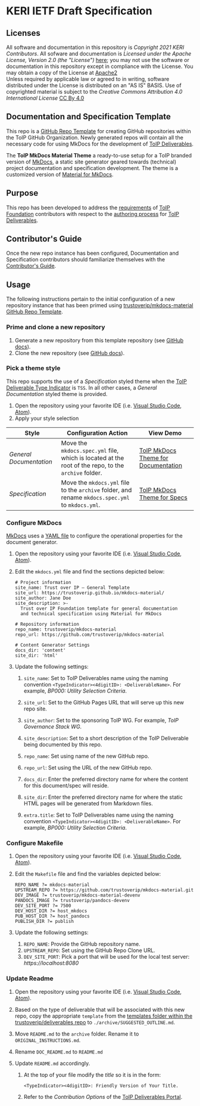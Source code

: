 # KERI IETF Draft Specification


## Licenses

All software and documentation in this repository is *Copyright 2021 KERI Contributors*. 
All sofware and documentation is *Licensed under the Apache License, Version 2.0 (the "License")* [here](LICENSE); you may not use the software or documentation in this repository except in compliance with the License. 
You may obtain a copy of the License at [Apache2](http://www.apache.org/licenses/LICENSE-2.0)  
Unless required by applicable law or agreed to in writing, software distributed under the License is distributed on an "AS IS" BASIS. 
Use of copyrighted material is subject to the *Creative Commons Attribution 4.0 International License* [CC By 4.0](License_CCBy4.0.txt) 



##  Documentation and Specification Template
This repo is a [GitHub Repo Template][1] for creating GitHub repositories within the ToIP GitHub Organization. Newly generated repos will contain all the necessary code for using MkDocs for the development of [ToIP Deliverables][2].

The **ToIP MkDocs Material Theme** a ready-to-use setup for a ToIP branded version of [MkDocs][3], a static site generator geared towards (technical) project documentation and specification development. The theme is a customized version of [Material for MkDocs][4].

## Purpose
This repo has been developed to address the [requirements](./REQUIREMENTS.md) of [ToIP Foundation][5] contributors with respect to the [authoring process][6] for [ToIP Deliverables][2].

## Contributor's Guide
Once the new repo instance has been configured, Documentation and Specification contributors should familiarize themselves with the [Contributor's Guide](https://github.com/trustoverip/mkdocs-material/blob/main/DEV_README.md).

## Usage
The following instructions pertain to the initial configuration of a new repository instance that has been primed using [trustoverip/mkdocs-material GitHub Repo Template][12].

### Prime and clone a new repository
1. Generate a new repository from this template repository (see [GitHub docs][7]).
2. Clone the new repository (see [GitHub docs][8]).

### Pick a theme style
This repo supports the use of a *Specification* styled theme when the [ToIP Deliverable Type Indicator][9] is `TSS`. In all other cases, a *General Documentation* styled theme is provided.

1. Open the repository using your favorite IDE (i.e. [Visual Studio Code][10], [Atom][11]).
2. Apply your style selection

| Style | Configuration Action | View Demo |
| --- | --- | --- |
| _General Documentation_ | Move the `mkdocs.spec.yml` file, which is located at the root of the repo, to the `archive` folder. | [ToIP MkDocs Theme for Documentation](https://trustoverip.github.io/deliverables/)|
| _Specification_ | Move the `mkdocs.yml` file to the `archive` folder, and rename `mkdocs.spec.yml` to `mkdocs.yml`. | [ToIP MkDocs Theme for Specs](https://squidfunk.github.io/toip-demo-spec/)|

### Configure MkDocs

[MkDocs][3] uses a [YAML file][13] to configure the operational properties for the document generator.

1. Open the repository using your favorite IDE (i.e. [Visual Studio Code][10], [Atom][11]).
2. Edit the `mkdocs.yml` file and find the sections depicted below:

    ```
    # Project information
    site_name: Trust over IP – General Template
    site_url: https://trustoverip.github.io/mkdocs-material/
    site_author: Jane Doe
    site_description: >-
      Trust over IP Foundation template for general documentation
      and technical specification using Material for MkDocs

    # Repository information
    repo_name: trustoverip/mkdocs-material
    repo_url: https://github.com/trustoverip/mkdocs-material

    # Content Generator Settings
    docs_dir: 'content'
    site_dir: 'html'
    ```

3. Update the following settings:

    1. `site_name`: Set to ToIP Deliverables name using the naming convention `<TypeIndicator><4digitID>: <DeliverableName>`. For example,  _BP000: Utility Selection Criteria_.

    2. `site_url`: Set to the GitHub Pages URL that will serve up this new repo site.

    3. `site_author`: Set to the sponsoring ToIP WG. For example, _ToIP Governance Stack WG_.

    4. `site_description`: Set to a short description of the ToIP Deliverable being documented by this repo.

    5. `repo_name`: Set using name of the new GitHub repo.

    6. `repo_url`: Set using the URL of the new GitHub repo.

    7. `docs_dir`: Enter the preferred directory name for where the content for this document/spec will reside.

    8. `site_dir`: Enter the preferred directory name for where the static HTML pages will be generated from Markdown files.

    9. `extra.title`: Set to ToIP Deliverables name using the naming convention `<TypeIndicator><4digitID>: <DeliverableName>`. For example,  _BP000: Utility Selection Criteria_.

### Configure Makefile

1. Open the repository using your favorite IDE (i.e. [Visual Studio Code][10], [Atom][11]).
2. Edit the `Makefile` file and find the variables depicted below:

    ```
    REPO_NAME ?= mkdocs-material
    UPSTREAM_REPO ?= https://github.com/trustoverip/mkdocs-material.git
    DEV_IMAGE ?= trustoverip/mkdocs-material-devenv
    PANDOCS_IMAGE ?= trustoverip/pandocs-devenv
    DEV_SITE_PORT ?= 7500
    DEV_HOST_DIR ?= host_mkdocs
    PUB_HOST_DIR ?= host_pandocs
    PUBLISH_DIR ?= publish
    ```

3. Update the following settings:

    1. `REPO_NAME`: Provide the GitHub repository name.
    2. `UPSTREAM_REPO`: Set using the GitHub Repo Clone URL.
    3. `DEV_SITE_PORT`: Pick a port that will be used for the local test server: _https://localhost:8080_

### Update Readme
1. Open the repository using your favorite IDE (i.e. [Visual Studio Code][10], [Atom][11]).
2. Based on the type of deliverable that will be associated with this new repo, copy the appropriate `template` from the [templates folder within the trustoverip/deliverables repo][15] to `./archive/SUGGESTED_OUTLINE.md`.
3. Move `README.md` to the `archive` folder. Rename it to `ORIGINAL_INSTRUCTIONS.md`.
4. Rename `DOC_README.md` to `README.md`
5. Update `README.md` accordingly.

    1. At the top of your file modify the _title_ so it is in the form:

        ```
        <TypeIndicator><4digitID>: Friendly Version of Your Title.
        ```

    2. Refer to the _Contribution Options_ of the [ToIP Deliverables Portal][14].


[1]: https://docs.github.com/en/free-pro-team@latest/github/creating-cloning-and-archiving-repositories/creating-a-template-repository
[2]: https://github.com/trustoverip/deliverables/blob/master/_process/work_products.md
[3]: https://www.mkdocs.org/
[4]: https://squidfunk.github.io/mkdocs-material/
[5]: https://trustoverip.org
[6]: https://trustoverip.github.io/deliverables/process/process_concepts/
[7]: https://docs.github.com/en/free-pro-team@latest/github/creating-cloning-and-archiving-repositories/creating-a-repository-from-a-template
[8]: https://docs.github.com/en/free-pro-team@latest/github/creating-cloning-and-archiving-repositories/cloning-a-repository
[9]: https://trustoverip.github.io/deliverables/process/work_product_mgmt/#type-indicators
[10]: https://code.visualstudio.com/
[11]: https://atom.io
[12]: https://github.com/trustoverip/mkdocs-material
[13]: https://en.wikipedia.org/wiki/YAML#:~:text=yaml.org,is%20being%20stored%20or%20transmitted.
[14]: https://trustoverip.github.io/deliverables/
[15]: https://github.com/trustoverip/deliverables/tree/master/templates
